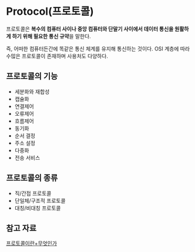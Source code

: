 # Protocol(프로토콜)

프로토콜은 **복수의 컴퓨터 사이나 중앙 컴퓨터와 단말기 사이에서 데이터 통신을 원활하게 하기 위해 필요한 통신 규약**을 말한다.

즉, 어떠한 컴퓨터든간에 똑같은 통신 체계를 유지해 통신하는 것이다. OSI 계층에 따라 수많은 프로토콜이 존재하며 사용처도 다양하다.

## 프로토콜의 기능
  - 세분화와 재합성
  - 캡슐화
  - 연결제어
  - 오류제어
  - 흐름제어
  - 동기화
  - 순서 결정
  - 주소 설정
  - 다중화
  - 전송 서비스

## 프로토콜의 종류
  - 직/간접 프로토콜
  - 단일체/구조적 프로토콜
  - 대칭/비대칭 프로토콜

## 참고 자료
[프로토콜이란+무엇인가](https://mindnet.tistory.com/entry/%EB%84%A4%ED%8A%B8%EC%9B%8C%ED%81%AC-%EC%89%BD%EA%B2%8C-%EC%9D%B4%ED%95%B4%ED%95%98%EA%B8%B0-9%ED%8E%B8-%ED%94%84%EB%A1%9C%ED%86%A0%EC%BD%9C-%EC%9D%B4%EB%9E%80-Protocol-%EC%9D%B4%EB%9E%80-%EB%AC%B4%EC%97%87%EC%9D%B8%EA%B0%80)